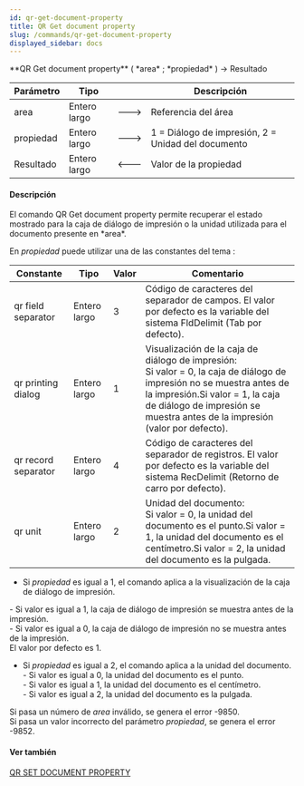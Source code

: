 ```yaml
---
id: qr-get-document-property
title: QR Get document property
slug: /commands/qr-get-document-property
displayed_sidebar: docs
---
```


<!--REF #_command_.QR Get document property.Syntax-->**QR Get document property** ( *area* ; *propiedad* ) -> Resultado<!-- END REF-->
<!--REF #_command_.QR Get document property.Params-->
| Parámetro | Tipo |  | Descripción |
| --- | --- | --- | --- |
| area | Entero largo | &#x1F852; | Referencia del área |
| propiedad | Entero largo | &#x1F852; | 1 = Diálogo de impresión, 2 = Unidad del documento |
| Resultado | Entero largo | &#x1F850; | Valor de la propiedad |

<!-- END REF-->

#### Descripción 

<!--REF #_command_.QR Get document property.Summary-->El comando QR Get document property permite recuperar el estado mostrado para la caja de diálogo de impresión o la unidad utilizada para el documento presente en *area*.<!-- END REF-->

En *propiedad* puede utilizar una de las constantes del tema : 

| Constante           | Tipo         | Valor | Comentario                                                                                                                                                                                                                                          |
| ------------------- | ------------ | ----- | --------------------------------------------------------------------------------------------------------------------------------------------------------------------------------------------------------------------------------------------------- |
| qr field separator  | Entero largo | 3     | Código de caracteres del separador de campos. El valor por defecto es la variable del sistema FldDelimit (Tab por defecto).                                                                                                                         |
| qr printing dialog  | Entero largo | 1     | Visualización de la caja de diálogo de impresión:<br/>Si valor = 0, la caja de diálogo de impresión no se muestra antes de la impresión.Si valor = 1, la caja de diálogo de impresión se muestra antes de la impresión (valor por defecto). |
| qr record separator | Entero largo | 4     | Código de caracteres del separador de registros. El valor por defecto es la variable del sistema RecDelimit (Retorno de carro por defecto).                                                                                                         |
| qr unit             | Entero largo | 2     | Unidad del documento: <br/>Si valor = 0, la unidad del documento es el punto.Si valor = 1, la unidad del documento es el centímetro.Si valor = 2, la unidad del documento es la pulgada.                                                    |

* Si *propiedad* es igual a 1, el comando aplica a la visualización de la caja de diálogo de impresión.

 \- Si valor es igual a 1, la caja de diálogo de impresión se muestra antes de la impresión.  
 \- Si valor es igual a 0, la caja de diálogo de impresión no se muestra antes de la impresión.  
 El valor por defecto es 1.

* Si *propiedad* es igual a 2, el comando aplica a la unidad del documento.  
\- Si valor es igual a 0, la unidad del documento es el punto.  
\- Si valor es igual a 1, la unidad del documento es el centímetro.  
\- Si valor es igual a 2, la unidad del documento es la pulgada.

Si pasa un número de *area* inválido, se genera el error -9850.  
Si pasa un valor incorrecto del parámetro *propiedad*, se genera el error -9852.

#### Ver también 

[QR SET DOCUMENT PROPERTY](qr-set-document-property.md)  